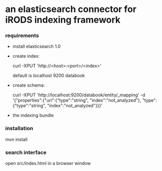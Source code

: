 an elasticsearch connector for iRODS indexing framework
=============
### requirements

* install elasticsearch 1.0
* create index: 

    curl -XPUT 'http://&lt;host&gt;:&lt;port&gt;/&lt;index&gt;' 

  default is localhost 9200 databook

* create schema:

    curl -XPUT 'http://localhost:9200/databook/entity/_mapping' -d '{"properties":{"uri":{"type":"string", "index":"not_analyzed"}, "type":{"type":"string", "index":"not_analyzed"}}}'
   
* the indexing bundle  

### installation
mvn install

### search interface
open src/index.html in a browser window


